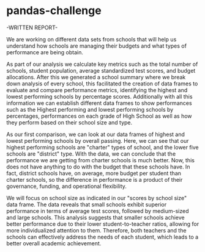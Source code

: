# pandas-challenge

-WRITTEN REPORT-

We are working on different data sets from schools that will help us understand how schools are managing their budgets and what types of performance are being obtain.

As part of our analysis we calculate key metrics such as the total number of schools, student population, average standardized test scores, and budget allocations. After this we generated a school summary where we break down analysis of every school, this facilitated the creation of data frames to evaluate and compare performance metrics, identifying the highest and lowest performing schools by percentage scores. Additionally with all this information we can establish different data frames to show performances such as the Highest performing and lowest performing schools by percentages, performances on each grade of High School as well as how they perform based on their school size and type.


As our first comparison, we can look at our data frames of highest and lowest performing schools by overall passing. Here, we can see that our highest performing schools are "charter" types of school, and the lower five schools are "district" type. With the data, we can conclude that the performance we are getting from charter schools is much better. Now, this does not have anything to do with the budget that these schools have. In fact, district schools have, on average, more budget per student than charter schools, so the difference in performance is a product of their governance, funding, and operational flexibility.
  
  We will focus on school size as indicated in our "scores by school size" data frame. The data reveals that small schools exhibit superior performance in terms of average test scores, followed by medium-sized and large schools. This analysis suggests that smaller schools achieve better performance due to their lower student-to-teacher ratios, allowing for more individualized attention to them. Therefore, both teachers and the schools can effectively address the needs of each student, which leads to a better overall academic achievement.
